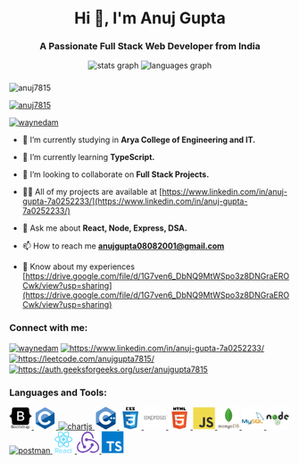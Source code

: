 <h1 align="center">Hi 👋, I'm Anuj Gupta</h1>
<h3 align="center">A Passionate Full Stack Web Developer from India</h3>

<div align="center">
  <img src="https://github-readme-stats.vercel.app/api?username=Anuj7815&hide_title=false&hide_rank=false&show_icons=true&include_all_commits=true&count_private=true&disable_animations=false&theme=dracula&locale=en&hide_border=false&order=1" height="150" alt="stats graph"  />
  <img src="https://github-readme-stats.vercel.app/api/top-langs?username=Anuj7815&locale=en&hide_title=false&layout=compact&card_width=320&langs_count=5&theme=dracula&hide_border=false&order=2" height="150" alt="languages graph"  />
</div>

###

<p align="left"> <img src="https://komarev.com/ghpvc/?username=anuj7815&label=Profile%20views&color=0e75b6&style=flat" alt="anuj7815" /> </p>

<p align="left"> <a href="https://github.com/ryo-ma/github-profile-trophy"><img src="https://github-profile-trophy.vercel.app/?username=anuj7815" alt="anuj7815" /></a> </p>

<p align="left"> <a href="https://twitter.com/waynedam" target="blank"><img src="https://img.shields.io/twitter/follow/AnujGup57688733?logo=twitter&style=for-the-badge" alt="waynedam" /></a> </p>

- 🔭 I’m currently studying in **Arya College of Engineering and IT.**

- 🌱 I’m currently learning **TypeScript.**

- 👯 I’m looking to collaborate on **Full Stack Projects.**

- 👨‍💻 All of my projects are available at [https://www.linkedin.com/in/anuj-gupta-7a0252233/](https://www.linkedin.com/in/anuj-gupta-7a0252233/)

- 💬 Ask me about **React, Node, Express, DSA.**

- 📫 How to reach me **anujgupta08082001@gmail.com**

- 📄 Know about my experiences [https://drive.google.com/file/d/1G7ven6_DbNQ9MtWSpo3z8DNGraEROCwk/view?usp=sharing](https://drive.google.com/file/d/1G7ven6_DbNQ9MtWSpo3z8DNGraEROCwk/view?usp=sharing)

<h3 align="left">Connect with me:</h3>
<p align="left">
<a href="https://twitter.com/AnujGup57688733" target="blank"><img align="center" src="https://raw.githubusercontent.com/rahuldkjain/github-profile-readme-generator/master/src/images/icons/Social/twitter.svg" alt="waynedam" height="30" width="40" /></a>
<a href="https://linkedin.com/in/https://www.linkedin.com/in/anuj-gupta-7a0252233/" target="blank"><img align="center" src="https://raw.githubusercontent.com/rahuldkjain/github-profile-readme-generator/master/src/images/icons/Social/linked-in-alt.svg" alt="https://www.linkedin.com/in/anuj-gupta-7a0252233/" height="30" width="40" /></a>
<a href="https://www.leetcode.com/https://leetcode.com/anujgupta7815/" target="blank"><img align="center" src="https://raw.githubusercontent.com/rahuldkjain/github-profile-readme-generator/master/src/images/icons/Social/leet-code.svg" alt="https://leetcode.com/anujgupta7815/" height="30" width="40" /></a>
<a href="https://auth.geeksforgeeks.org/user/https://auth.geeksforgeeks.org/user/anujgupta7815" target="blank"><img align="center" src="https://raw.githubusercontent.com/rahuldkjain/github-profile-readme-generator/master/src/images/icons/Social/geeks-for-geeks.svg" alt="https://auth.geeksforgeeks.org/user/anujgupta7815" height="30" width="40" /></a>
</p>

<h3 align="left">Languages and Tools:</h3>
<p align="left" padding="15px"> 
  <a href="https://getbootstrap.com" target="_blank" rel="noreferrer"> 
    <img src="https://raw.githubusercontent.com/devicons/devicon/master/icons/bootstrap/bootstrap-plain-wordmark.svg" alt="bootstrap" width="40" height="40"/> </a> <a href="https://www.cprogramming.com/" target="_blank" rel="noreferrer"> <img src="https://raw.githubusercontent.com/devicons/devicon/master/icons/c/c-original.svg" alt="c" width="40" height="40"/> </a> <a href="https://www.chartjs.org" target="_blank" rel="noreferrer"> <img src="https://www.chartjs.org/media/logo-title.svg" alt="chartjs" width="40" height="40"/> </a> <a href="https://www.w3schools.com/cpp/" target="_blank" rel="noreferrer"> <img src="https://raw.githubusercontent.com/devicons/devicon/master/icons/cplusplus/cplusplus-original.svg" alt="cplusplus" width="40" height="40"/> </a> <a href="https://www.w3schools.com/css/" target="_blank" rel="noreferrer"> <img src="https://raw.githubusercontent.com/devicons/devicon/master/icons/css3/css3-original-wordmark.svg" alt="css3" width="40" height="40"/> </a> <a href="https://expressjs.com" target="_blank" rel="noreferrer"> <img src="https://raw.githubusercontent.com/devicons/devicon/master/icons/express/express-original-wordmark.svg" alt="express" width="40" height="40"/> </a> <a href="https://www.w3.org/html/" target="_blank" rel="noreferrer"> <img src="https://raw.githubusercontent.com/devicons/devicon/master/icons/html5/html5-original-wordmark.svg" alt="html5" width="40" height="40"/> </a> <a href="https://developer.mozilla.org/en-US/docs/Web/JavaScript" target="_blank" rel="noreferrer"> <img src="https://raw.githubusercontent.com/devicons/devicon/master/icons/javascript/javascript-original.svg" alt="javascript" width="40" height="40"/> </a> <a href="https://www.mongodb.com/" target="_blank" rel="noreferrer"> <img src="https://raw.githubusercontent.com/devicons/devicon/master/icons/mongodb/mongodb-original-wordmark.svg" alt="mongodb" width="40" height="40"/> </a> <a href="https://www.mysql.com/" target="_blank" rel="noreferrer"> <img src="https://raw.githubusercontent.com/devicons/devicon/master/icons/mysql/mysql-original-wordmark.svg" alt="mysql" width="40" height="40"/> </a> <a href="https://nodejs.org" target="_blank" rel="noreferrer"> <img src="https://raw.githubusercontent.com/devicons/devicon/master/icons/nodejs/nodejs-original-wordmark.svg" alt="nodejs" width="40" height="40"/> </a> <a href="https://postman.com" target="_blank" rel="noreferrer"> <img src="https://www.vectorlogo.zone/logos/getpostman/getpostman-icon.svg" alt="postman" width="40" height="40"/> </a> <a href="https://reactjs.org/" target="_blank" rel="noreferrer"> <img src="https://raw.githubusercontent.com/devicons/devicon/master/icons/react/react-original-wordmark.svg" alt="react" width="40" height="40"/> </a> <a href="https://redux.js.org" target="_blank" rel="noreferrer"> <img src="https://raw.githubusercontent.com/devicons/devicon/master/icons/redux/redux-original.svg" alt="redux" width="40" height="40"/> </a> <a href="https://www.typescriptlang.org/" target="_blank" rel="noreferrer"> <img src="https://raw.githubusercontent.com/devicons/devicon/master/icons/typescript/typescript-original.svg" alt="typescript" width="40" height="40"/> </a> </p>


